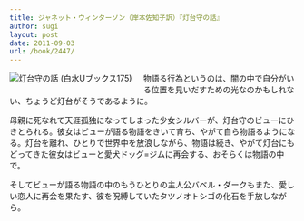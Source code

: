 ```yaml
---
title: ジャネット・ウィンターソン（岸本佐知子訳）『灯台守の話』
author: sugi
layout: post
date: 2011-09-03
url: /book/2447/
---
```

<a href="http://www.amazon.co.jp/exec/obidos/ASIN/4560071756/chezsugi-22/ref=nosim/" name="amazletlink" target="_blank"><img src="http://i1.wp.com/ecx.images-amazon.com/images/I/41bxH0XKlfL._SL160_.jpg?w=660" alt="灯台守の話 (白水Uブックス175)" class="alignleft" style="float: left; margin: 0 20px 20px 0;" data-recalc-dims="1" /></a>

物語る行為というのは、闇の中で自分がいる位置を見いだすための光なのかもしれない、ちょうど灯台がそうであるように。

母親に死なれて天涯孤独になってしまった少女シルバーが、灯台守のビューにひきとられる。彼女はビューが語る物語をきいて育ち、やがて自ら物語るようになる。灯台を離れ、ひとりで世界中を放浪しながら、物語は続き、やがて灯台にもどってきた彼女はビューと愛犬ドッグ=ジムに再会する、おそらくは物語の中で。

そしてビューが語る物語の中のもうひとりの主人公バベル・ダークもまた、愛しい恋人に再会を果たす、彼を呪縛していたタツノオトシゴの化石を手放しながら。

